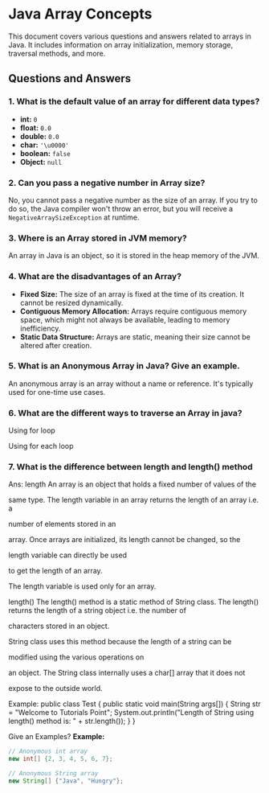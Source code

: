 # Java Array Concepts

This document covers various questions and answers related to arrays in Java. It includes information on array initialization, memory storage, traversal methods, and more.

## Questions and Answers

### 1. What is the default value of an array for different data types?

- **int:** `0`
- **float:** `0.0`
- **double:** `0.0`
- **char:** `'\u0000'`
- **boolean:** `false`
- **Object:** `null`

### 2. Can you pass a negative number in Array size?

No, you cannot pass a negative number as the size of an array. If you try to do so, the Java compiler won't throw an error, but you will receive a `NegativeArraySizeException` at runtime.

### 3. Where is an Array stored in JVM memory?

An array in Java is an object, so it is stored in the heap memory of the JVM.

### 4. What are the disadvantages of an Array?

- **Fixed Size:** The size of an array is fixed at the time of its creation. It cannot be resized dynamically.
- **Contiguous Memory Allocation:** Arrays require contiguous memory space, which might not always be available, leading to memory inefficiency.
- **Static Data Structure:** Arrays are static, meaning their size cannot be altered after creation.

### 5. What is an Anonymous Array in Java? Give an example.

An anonymous array is an array without a name or reference. It's typically used for one-time use cases.

### 6. What are the different ways to traverse an Array in java?

Using for loop 

Using for each loop
###  7. What is the difference between length and length() method

Ans: length
An array is an object that holds a fixed number of values of the

same type.
The length variable in an array returns the length of an array i.e. a

number of elements stored in an

array.
Once arrays are initialized, its length cannot be changed, so the

length variable can directly be used

to get the length of an array.

The length variable is used only for an array.

length()
The length() method is a static method of String class.
The length() returns the length of a string object i.e. the number of

characters stored in an object.

String class uses this method because the length of a string can be

modified using the various operations on

an object.
The String class internally uses a char[] array that it does not

expose to the outside world.

Example:
public class Test {
public static void main(String args[]) {
String str = "Welcome to Tutorials Point";
System.out.println("Length of String using length() method is:
" + str.length());
}
}

Give an Examples?
**Example:**

```java
// Anonymous int array
new int[] {2, 3, 4, 5, 6, 7};

// Anonymous String array
new String[] {"Java", "Hungry"};
